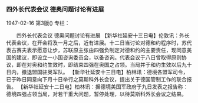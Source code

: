 ### 四外长代表会议  德奥问题讨论有进展

1947-02-16
第3版()
专栏：

　　四外长代表会议
    德奥问题讨论有进展
    【新华社延安十三日电】伦敦讯：外长代表会议，在开会将及一月之后，近有进展。十二日当讨论对德和约程序时，苏代表古赛夫表示愿意让步，苏联原主张由四强负制定对德和约的主要责任，现同意美国的建议，即设立一小国咨询委员会，以备咨询。代表会议于八日曾取得原则协议，即在对奥和约生效时，即结束四强在奥国之占领。当局并于和约生效以后九十日内，撤退盟国驻奥军队。
    【新华社延安十三日电】柏林讯：德境各盟军司令，已于昨日同意向下月十日举行之莫斯科外长会议，提出关于德国管制工作的联合报告。
    【新华社延安十二日电】柏林讯：据德境美国军政府于九日发表之报告称：德境四强占领当局，对若干重大问题，暂停处理，以待莫斯科外长会议之结果。
